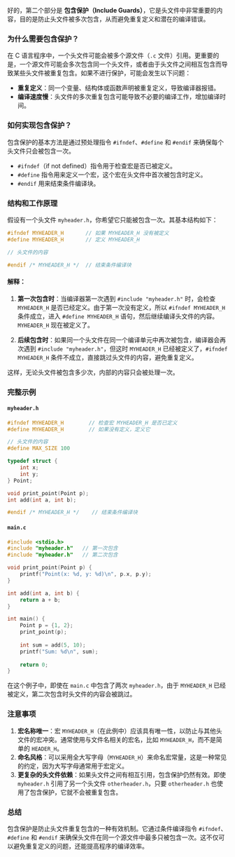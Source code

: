好的，第二个部分是 **包含保护（Include Guards）**，它是头文件中非常重要的内容，目的是防止头文件被多次包含，从而避免重复定义和潜在的编译错误。

### 为什么需要包含保护？

在 C 语言程序中，一个头文件可能会被多个源文件（`.c` 文件）引用。更重要的是，一个源文件可能会多次包含同一个头文件，或者由于头文件之间相互包含而导致某些头文件被重复包含。如果不进行保护，可能会发生以下问题：

- **重复定义**：同一个变量、结构体或函数声明被重复定义，导致编译器报错。
- **编译速度慢**：头文件的多次重复包含可能导致不必要的编译工作，增加编译时间。

### 如何实现包含保护？

包含保护的基本方法是通过预处理指令 `#ifndef`、`#define` 和 `#endif` 来确保每个头文件只会被包含一次。

- `#ifndef`（if not defined）指令用于检查宏是否已被定义。
- `#define` 指令用来定义一个宏，这个宏在头文件中首次被包含时定义。
- `#endif` 用来结束条件编译块。

### 结构和工作原理

假设有一个头文件 `myheader.h`，你希望它只能被包含一次。其基本结构如下：

```c
#ifndef MYHEADER_H       // 如果 MYHEADER_H 没有被定义
#define MYHEADER_H       // 定义 MYHEADER_H

// 头文件的内容

#endif /* MYHEADER_H */  // 结束条件编译块
```

#### 解释：
1. **第一次包含时**：当编译器第一次遇到 `#include "myheader.h"` 时，会检查 `MYHEADER_H` 是否已经定义。由于第一次没有定义，所以 `#ifndef MYHEADER_H` 条件成立，进入 `#define MYHEADER_H` 语句，然后继续编译头文件的内容。`MYHEADER_H` 现在被定义了。
   
2. **后续包含时**：如果同一个头文件在同一个编译单元中再次被包含，编译器会再次遇到 `#include "myheader.h"`，但这时 `MYHEADER_H` 已经被定义了，`#ifndef MYHEADER_H` 条件不成立，直接跳过头文件的内容，避免重复定义。

这样，无论头文件被包含多少次，内部的内容只会被处理一次。

### 完整示例

#### `myheader.h`

```c
#ifndef MYHEADER_H        // 检查宏 MYHEADER_H 是否已定义
#define MYHEADER_H        // 如果没有定义，定义它

// 头文件的内容
#define MAX_SIZE 100

typedef struct {
    int x;
    int y;
} Point;

void print_point(Point p);
int add(int a, int b);

#endif /* MYHEADER_H */    // 结束条件编译块
```

#### `main.c`

```c
#include <stdio.h>
#include "myheader.h"   // 第一次包含
#include "myheader.h"   // 第二次包含

void print_point(Point p) {
    printf("Point(x: %d, y: %d)\n", p.x, p.y);
}

int add(int a, int b) {
    return a + b;
}

int main() {
    Point p = {1, 2};
    print_point(p);
    
    int sum = add(5, 10);
    printf("Sum: %d\n", sum);
    
    return 0;
}
```

在这个例子中，即使在 `main.c` 中包含了两次 `myheader.h`，由于 `MYHEADER_H` 已经被定义，第二次包含时头文件的内容会被跳过。

### 注意事项
1. **宏名称唯一**：宏 `MYHEADER_H`（在此例中）应该具有唯一性，以防止与其他头文件的宏冲突。通常使用与文件名相关的宏名，比如 `MYHEADER_H`，而不是简单的 `HEADER_H`。
2. **命名风格**：可以采用全大写字母（`MYHEADER_H`）来命名宏常量，这是一种常见的约定，因为大写字母通常用于宏定义。
3. **更复杂的头文件依赖**：如果头文件之间有相互引用，包含保护仍然有效。即使 `myheader.h` 引用了另一个头文件 `otherheader.h`，只要 `otherheader.h` 也使用了包含保护，它就不会被重复包含。

### 总结

包含保护是防止头文件重复包含的一种有效机制。它通过条件编译指令 `#ifndef`、`#define` 和 `#endif` 来确保头文件在同一个源文件中最多只被包含一次。这不仅可以避免重复定义的问题，还能提高程序的编译效率。